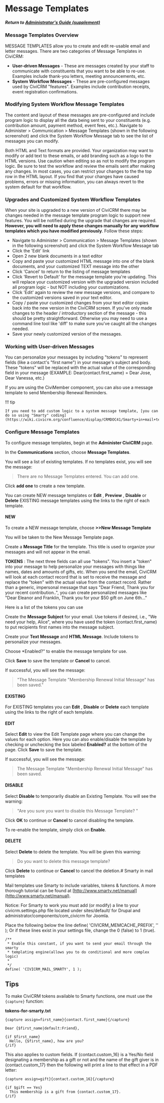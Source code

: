 # Message Templates

##### Return to [Administrator's Guide (supplement)](https://wiki.civicrm.org/confluence/pages/viewpage.action?pageId=47710554)

### Message Templates Overview

MESSAGE TEMPLATES allow you to create and edit re-usable email and letter messages. There are two categories of Message Templates in CiviCRM:

* **User-driven Messages** - These are messages created by your staff to communicate with constituents that you want to be able to re-use. Examples include thank-you letters, meeting announcements, etc.
* **System Workflow Messages** - These are pre-configured messages used by CiviCRM "features". Examples include contribution receipts, event registration confirmations.

### Modifying System Workflow Message Templates

The content and layout of these messages are pre-configured and include program logic to display all the data being sent to your constituents (e.g. contribution amount, payment method, event fees, etc.). Navigate to Administer > Communication > Message Templates (shown in the following screenshot) and click the System Workflow Message tab to see the list of messages you can modify.

Both HTML and Text formats are provided. Your organization may want to modify or add text to these emails, or add branding such as a logo to the HTML versions. Use caution when editing so as not to modify the program logic. Be sure to test the workflow and review the emails sent after making any changes. In most cases, you can restrict your changes to the the top row in the HTML layout. If you find that your changes have caused problems, errors or missing information, you can always revert to the system default for that workflow.

### Upgrades and Customized System Workflow Templates

When your site is upgraded to a new version of CiviCRM there may be changes needed in the message template program logic to support new features. You will be notified during the upgrade that changes are required. **However, you will need to apply these changes manually for any workflow templates which you have modified previously**. Follow these steps:

* Navigate to Administer > Communication > Message Templates (shown in the following screenshot) and click the System Workflow Message tab
* Click the 'Edit' link
* Open 2 new blank documents in a text editor
* Copy and paste your customized HTML message into one of the blank documents, and your customized TEXT message into the other
* Click 'Cancel' to return to the listing of message templates
* Click 'Revert to Default' for the message template you're updating. This will replace your customized version with the upgraded version included all program logic - but NOT including your customizations.
* Click 'Edit' again to review the new message versions, and compare to the customized versions saved in your text editor.
* Copy / paste your customized changes from your text editor copies back into the new version in the CiviCRM screen. If you've only made changes to the header / introductory section of the message - this should be pretty straightforward. Otherwise you may need to use a command line tool like 'diff' to make sure you've caught all the changes needed.
* Save your newly customized version of the messages.

### Working with User-driven Messages

You can personalize your messages by including "tokens" to represent fields (like a contact's "first name") in your message's subject and body. These "tokens" will be replaced with the actual value of the corresponding field in your message (EXAMPLE: Dear{contact.first_name} = Dear Jose, Dear Vanessa, etc.)

If you are using the CiviMember component, you can also use a message template to send Membership Renewal Reminders.

!!! tip

    If you need to add custom logic to a system message template, [you can do so using "Smarty" coding](https://wiki.civicrm.org/confluence/display/CRMDOC41/Smarty+in+mail+templates).


### Configure Message Templates

To configure message templates, begin at the **Administer CiviCRM** page.

In the **Communications** section, choose **Message Templates**.

You will see a list of existing templates. If no templates exist, you will see the message:

> There are no Message Templates entered. You can add one.

Click **add one** to create a new template.

You can create NEW message templates or **Edit** , **Preview** , **Disable** or **Delete** EXISTING message templates using the links to the right of each template.

#### NEW

To create a NEW message template, choose **>>New Message Template**

You will be taken to the New Message Template page.

Create a **Message Title** for the template. This title is used to organize your messages and will not appear in the email.

**TOKENS** : The next three fields can all use "tokens". You insert a "token" into your message to help personalize your messages with things like names, dates and amounts of gifts, etc. When you send the email, CiviCRM will look at each contact record that is set to receive the message and replace the "token" with the actual value from the contact record. Rather than a generic, impersonal message that says "Dear Friend, Thank you for your recent contribution..", you can create personalized messages like "Dear Eleanor and Franklin, Thank you for your $50 gift on June 6th..."

Here is a list of the tokens you can use

Create the **Message Subject** for your email. Use tokens if desired, i.e., "We need your help, Alice", where you have used the token {contact.first_name} to put recipients first names into the message subject.

Create your **Text Message** and **HTML Message**. Include tokens to personalize your messages.

Choose *Enabled?" to enable the message template for use.

Click **Save** to save the template or **Cancel** to cancel.

If successful, you will see the message:

> "The Message Template "Membership Renewal Initial Message" has been saved."
#### EXISTING

For EXISTING templates you can **Edit** , **Disable** or **Delete** each template using the links to the right of each template.

#### EDIT

Select **Edit** to view the Edit Template page where you can change the values for each option. Here you can also enable/disable the template by checking or unchecking the box labeled **Enabled?** at the bottom of the page.
 Click **Save** to save the template.

If successful, you will see the message:

> The Message Template "Membership Renewal Initial Message" has been saved.
#### DISABLE

Select **Disable** to temporarily disable an Existing Template. You will see the warning:

> "Are you sure you want to disable this Message Template? "

Click **OK** to continue or **Cancel** to cancel disabling the template.

To re-enable the template, simply click on **Enable**.

#### DELETE

Select **Delete** to delete the template. You will be given this warning:

> Do you want to delete this message template?

Click **Delete** to continue or **Cancel** to cancel the deletion.# Smarty in mail templates

Mail templates use Smarty to include variables, tokens & functions. A more thorough tutorial can be found at [http://www.smarty.net/manual](http://www.smarty.net/manual).

Notice: For Smarty to work you must add (or modify) a line to your civicrm.settings.php file located under sites/default/ for Drupal and administrator/components/com_civicrm for Joomla.

Place the following below the line define( 'CIVICRM_MEMCACHE_PREFIX', '' ); Or if these lines exist in your settings file, change the 0 (false) to 1 (true).

```
/**
 * Enable this constant, if you want to send your email through the smarty
 * templating engine(allows you to do conditional and more complex logic)
 *
 */
define( 'CIVICRM_MAIL_SMARTY', 1 );
```

## Tips

To make CiviCRM tokens available to Smarty functions, one must use the `{capture}` function:

**tokens-for-smarty.txt**

```
{capture assign=first_name}{contact.first_name}{/capture}

Dear {$first_name|default:Friend},

{if $first_name}
  Hello, {$first_name}, how are you?
{/if}
```

This also applies to custom fields. If {contact.custom_16} is a Yes/No field designating a membership as a gift or not and the name of the gift giver is in {contact.custom_17} then the following will print a line to that effect in a PDF letter:

```
{capture assign=gift}{contact.custom_16}{/capture}

{if $gift == Yes}
  This membership is a gift from {contact.custom_17}.
{/if}
```